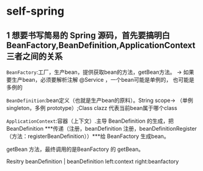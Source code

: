 # self-spring

## 1 想要书写简易的 Spring 源码，首先要搞明白 BeanFactory,BeanDefinition,ApplicationContext 三者之间的关系

```BeanFactory```:工厂，生产bean，提供获取bean的方法，getBean方法。 -> 如果要生产bean，必须要解析注解 @Service ，一个bean可能是单例的，
也可能是多例的

```BeanDefinition```:bean定义（也就是生产bean的原料）。String scope-> （单例 singleton，多例 prototype）;Class clazz
代表当前bean属于哪个class

```ApplicationContext```:容器（上下文）.主导 BeanDefinition 的生成，把 BeanDefinition
***传递（注册，beanDefinition 注册，beanDefinitionRegister （方法：registerBeanDefinition））***给 BeanFactory 生成bean。

getBean 方法，最终调用的是BeanFactory 的 getBean。

Resitry
beanDefinition | beanDefinition
left:context right:beanfactory
